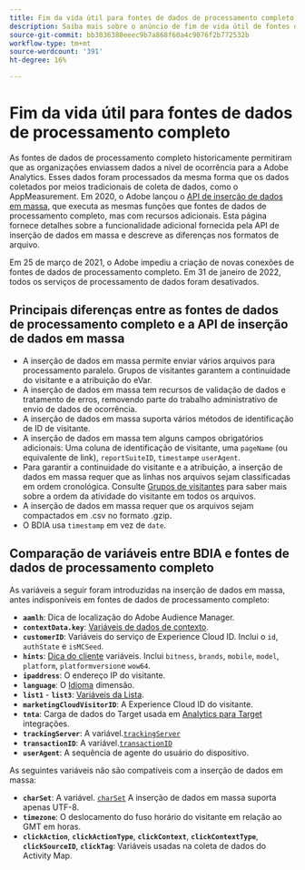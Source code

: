 ```yaml
---
title: Fim da vida útil para fontes de dados de processamento completo
description: Saiba mais sobre o anúncio de fim de vida útil de fontes de dados de processamento completo.
source-git-commit: bb3036380eeec9b7a868f60a4c9076f2b772532b
workflow-type: tm+mt
source-wordcount: '391'
ht-degree: 16%

---
```


# Fim da vida útil para fontes de dados de processamento completo

As fontes de dados de processamento completo historicamente permitiram que as organizações enviassem dados a nível de ocorrência para a Adobe Analytics. Esses dados foram processados da mesma forma que os dados coletados por meios tradicionais de coleta de dados, como o AppMeasurement. Em 2020, o Adobe lançou o [API de inserção de dados em massa](https://developer.adobe.com/analytics-apis/docs/2.0/guides/endpoints/bulk-data-insertion/), que executa as mesmas funções que fontes de dados de processamento completo, mas com recursos adicionais. Esta página fornece detalhes sobre a funcionalidade adicional fornecida pela API de inserção de dados em massa e descreve as diferenças nos formatos de arquivo.

Em 25 de março de 2021, o Adobe impediu a criação de novas conexões de fontes de dados de processamento completo. Em 31 de janeiro de 2022, todos os serviços de processamento de dados foram desativados.

## Principais diferenças entre as fontes de dados de processamento completo e a API de inserção de dados em massa

* A inserção de dados em massa permite enviar vários arquivos para processamento paralelo. Grupos de visitantes garantem a continuidade do visitante e a atribuição do eVar.
* A inserção de dados em massa tem recursos de validação de dados e tratamento de erros, removendo parte do trabalho administrativo de envio de dados de ocorrência.
* A inserção de dados em massa suporta vários métodos de identificação de ID de visitante.
* A inserção de dados em massa tem alguns campos obrigatórios adicionais: Uma coluna de identificação de visitante, uma `pageName` (ou equivalente de link), `reportSuiteID`, `timestamp`e `userAgent`.
* Para garantir a continuidade do visitante e a atribuição, a inserção de dados em massa requer que as linhas nos arquivos sejam classificadas em ordem cronológica. Consulte [Grupos de visitantes](https://developer.adobe.com/analytics-apis/docs/2.0/guides/endpoints/bulk-data-insertion/visitor-groups/) para saber mais sobre a ordem da atividade do visitante em todos os arquivos.
* A inserção de dados em massa requer que os arquivos sejam compactados em .csv no formato .gzip.
* O BDIA usa `timestamp` em vez de `date`.

## Comparação de variáveis entre BDIA e fontes de dados de processamento completo

As variáveis a seguir foram introduzidas na inserção de dados em massa, antes indisponíveis em fontes de dados de processamento completo:

* **`aamlh`**: Dica de localização do Adobe Audience Manager.
* **`contextData.key`**: [Variáveis de dados de contexto](/help/implement/vars/page-vars/contextdata.md).
* **`customerID`**: Variáveis do serviço de Experience Cloud ID. Inclui o `id`, `authState` e `isMCSeed`.
* **`hints`**: [Dica do cliente](https://experienceleague.adobe.com/docs/experience-platform/edge/fundamentals/user-agent-client-hints.html?lang=pt-BR) variáveis. Inclui `bitness`, `brands`, `mobile`, `model`, `platform`, `platformversion`e `wow64`.
* **`ipaddress`**: O endereço IP do visitante.
* **`language`**: O [Idioma](/help/components/dimensions/language.md) dimensão.
* **`list1`** - **`list3`**: [Variáveis da Lista](/help/implement/vars/page-vars/list.md).
* **`marketingCloudVisitorID`**: A Experience Cloud ID do visitante.
* **`tnta`**: Carga de dados do Target usada em [Analytics para Target](https://experienceleague.adobe.com/docs/target/using/integrate/a4t/a4t.html?lang=pt-BR) integrações.
* **`trackingServer`**: A variável.[`trackingServer`](/help/implement/vars/config-vars/trackingserver.md)
* **`transactionID`**: A variável.[`transactionID`](/help/implement/vars/page-vars/transactionid.md)
* **`userAgent`**: A sequência de agente do usuário do dispositivo.

As seguintes variáveis não são compatíveis com a inserção de dados em massa:

* **`charSet`**: A variável. [`charSet`](/help/implement/vars/config-vars/charset.md) A inserção de dados em massa suporta apenas UTF-8.
* **`timezone`**: O deslocamento do fuso horário do visitante em relação ao GMT em horas.
* **`clickAction`**, **`clickActionType`**, **`clickContext`**, **`clickContextType`**, **`clickSourceID`**, **`clickTag`**: Variáveis usadas na coleta de dados do Activity Map.
